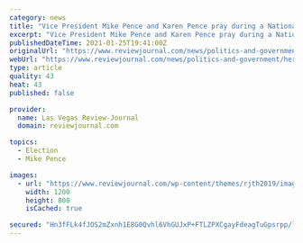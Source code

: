 ```yaml
---
category: news
title: "Vice President Mike Pence and Karen Pence pray during a National Day of Prayer event with Presi"
excerpt: "Vice President Mike Pence and Karen Pence pray during a National Day of Prayer event with President Donald Trump in the Rose Garden of the White House, Thursday, May 2, 2019, in Washington. (AP"
publishedDateTime: 2021-01-25T19:41:00Z
originalUrl: "https://www.reviewjournal.com/news/politics-and-government/heroes-of-synagogue-shooting-help-trump-mark-national-day-of-prayer-1654936/attachment/vice-president-mike-pence-and-karen-pence-pray-during-a-national-day-of-prayer-event-with-presi/"
webUrl: "https://www.reviewjournal.com/news/politics-and-government/heroes-of-synagogue-shooting-help-trump-mark-national-day-of-prayer-1654936/attachment/vice-president-mike-pence-and-karen-pence-pray-during-a-national-day-of-prayer-event-with-presi/"
type: article
quality: 43
heat: 43
published: false

provider:
  name: Las Vegas Review-Journal
  domain: reviewjournal.com

topics:
  - Election
  - Mike Pence

images:
  - url: "https://www.reviewjournal.com/wp-content/themes/rjth2019/images/defaultimage-1200x800.jpg"
    width: 1200
    height: 800
    isCached: true

secured: "Hn3fFLk4fJOS2mZxnh1E8G0Qvhl6VhGUJxP+FTLZPXCgayFdeagTuGpsrpp/l238kFwCDlyV9BQSvCbcXHjcGyMyx1vp22WgfD2fLXVwEsFlWbIlNgICIjIjdXn291B82IyBKSW6C6q4dyDVp7uRbwN+PRwXlrGFgyRejjuozq6pWzBXF0OQ2n7Gu7/bkcc7T9H7q7rYnHdCqSvJ0deNgEJC1qrT/rWcq7YKTSRl1VgX9BolkUqaHJAjwFKB4xy2b/SJ52/0eBx9vI09IHxRbEwrt63oiEWzGfhn42lI2Z87uE7s0jjKtgVcsTvGZXevofHauiFLvVAm4ZnMNSmT5I5cp5BtvayvfjXNlutS28Q=;RNc08oxtGeF/Zw+9vmmITg=="
---
```


